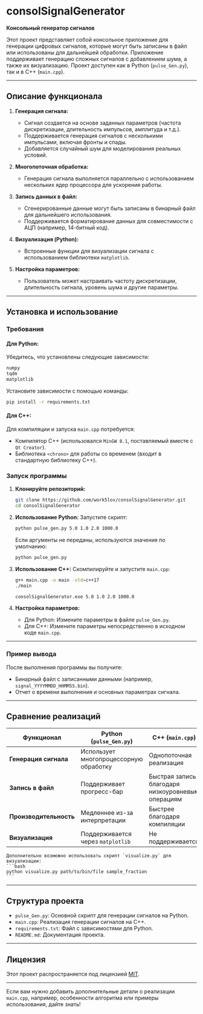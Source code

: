 # consolSignalGenerator

**Консольный генератор сигналов**

Этот проект представляет собой консольное приложение для генерации цифровых сигналов, которые могут быть записаны в файл или использованы для дальнейшей обработки. Приложение поддерживает генерацию сложных сигналов с добавлением шума, а также их визуализацию. Проект доступен как в Python (`pulse_Gen.py`), так и в C++ (`main.cpp`).

---

## Описание функционала

1. **Генерация сигнала:**
   - Сигнал создается на основе заданных параметров (частота дискретизации, длительность импульсов, амплитуда и т.д.).
   - Поддерживается генерация сигналов с несколькими импульсами, включая фронты и спады.
   - Добавляется случайный шум для моделирования реальных условий.

2. **Многопоточная обработка:**
   - Генерация сигнала выполняется параллельно с использованием нескольких ядер процессора для ускорения работы.

3. **Запись данных в файл:**
   - Сгенерированные данные могут быть записаны в бинарный файл для дальнейшего использования.
   - Поддерживается форматирование данных для совместимости с АЦП (например, 14-битный код).

4. **Визуализация (Python):**
   - Встроенные функции для визуализации сигнала с использованием библиотеки `matplotlib`.

5. **Настройка параметров:**
   - Пользователь может настраивать частоту дискретизации, длительность сигнала, уровень шума и другие параметры.

---

## Установка и использование

### Требования
#### Для Python:
Убедитесь, что установлены следующие зависимости:
```bash
numpy
tqdm
matplotlib
```

Установите зависимости с помощью команды:
```bash
pip install -r requirements.txt
```

#### Для C++:
Для компиляции и запуска `main.cpp` потребуется:
- Компилятор C++ (использовался `MinGW 8.1`, поставляемый вместе с `Qt Creator`).
- Библиотека `<chrono>` для работы со временем (входит в стандартную библиотеку C++).

### Запуск программы

1. **Клонируйте репозиторий:**
   ```bash
   git clone https://github.com/work5lov/consolSignalGenerator.git
   cd consolSignalGenerator
   ```

2. **Использование Python:**
   Запустите скрипт:
   ```bash
   python pulse_gen.py 5.0 1.0 2.0 1000.0
   ```
   Если аргументы не переданы, используются значения по умолчанию:
   ```bash
   python pulse_gen.py
   ```

3. **Использование C++:**
   Скомпилируйте и запустите `main.cpp`:
   ```bash
   g++ main.cpp -o main -std=c++17
   ./main
   ```
   ```bash
   consolSignalGenerator.exe 5.0 1.0 2.0 1000.0
   ```
   

4. **Настройка параметров:**
   - Для Python: Измените параметры в файле `pulse_Gen.py`.
   - Для C++: Измените параметры непосредственно в исходном коде `main.cpp`.

---

### Пример вывода
После выполнения программы вы получите:
- Бинарный файл с записанными данными (например, `signal_YYYYMMDD_HHMMSS.bin`).
- Отчет о времени выполнения и основных параметрах сигнала.

---

## Сравнение реализаций

| Функционал                     | Python (`pulse_Gen.py`)                          | C++ (`main.cpp`)                               |
|--------------------------------|--------------------------------------------------|------------------------------------------------|
| **Генерация сигнала**          | Использует многопроцессорную обработку           | Однопоточная реализация                        |
| **Запись в файл**              | Поддерживает прогресс-бар                       | Быстрая запись благодаря низкоуровневым операциям |
| **Производительность**         | Медленнее из-за интерпретации                   | Быстрее благодаря компиляции                   |
| **Визуализация**               | Поддерживается через `matplotlib`               | Не поддерживается                              |

    Дополнительно возможно использовать скрипт `visualize.py` для визуализации:
    ```bash
    python visualize.py path/to/bin/file sample_fraction
    ```

---

## Структура проекта

- `pulse_Gen.py`: Основной скрипт для генерации сигналов на Python.
- `main.cpp`: Реализация генерации сигналов на C++.
- `requirements.txt`: Файл с зависимостями для Python.
- `README.md`: Документация проекта.

---

## Лицензия

Этот проект распространяется под лицензией [MIT](LICENSE).

---

Если вам нужно добавить дополнительные детали о реализации `main.cpp`, например, особенности алгоритма или примеры использования, дайте знать!